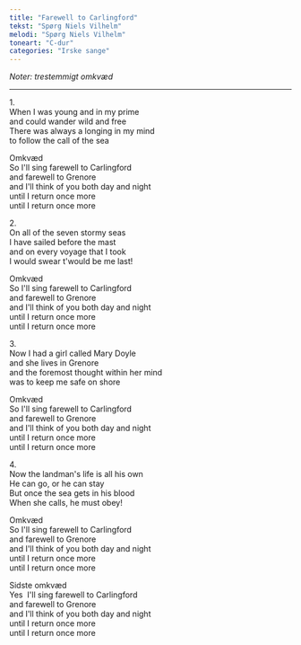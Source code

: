 ```yaml
---
title: "Farewell to Carlingford"
tekst: "Spørg Niels Vilhelm"
melodi: "Spørg Niels Vilhelm"
toneart: "C-dur"
categories: "Irske sange"
---
```

*Noter: trestemmigt omkvæd*

***

1\.\
When I was young and in my prime\
and could wander wild and free\
There was always a longing in my mind\
to follow the call of the sea

Omkvæd\
So I'll sing farewell to Carlingford\
and farewell to Grenore\
and I'll think of you both day and night\
until I return once more\
until I return once more

2\.\
On all of the seven stormy seas\
I have sailed before the mast\
and on every voyage that I took\
I would swear t'would be me last!

Omkvæd\
So I'll sing farewell to Carlingford\
and farewell to Grenore\
and I'll think of you both day and night\
until I return once more\
until I return once more

3\.\
Now I had a girl called Mary Doyle\
and she lives in Grenore\
and the foremost thought within her mind\
was to keep me safe on shore

Omkvæd\
So I'll sing farewell to Carlingford\
and farewell to Grenore\
and I'll think of you both day and night\
until I return once more\
until I return once more

4\.\
Now the landman's life is all his own\
He can go, or he can stay\
But once the sea gets in his blood\
When she calls, he must obey!

Omkvæd\
So I'll sing farewell to Carlingford\
and farewell to Grenore\
and I'll think of you both day and night\
until I return once more\
until I return once more

Sidste omkvæd\
Yes  I'll sing farewell to Carlingford\
and farewell to Grenore\
and I'll think of you both day and night\
until I return once more\
until I return once more